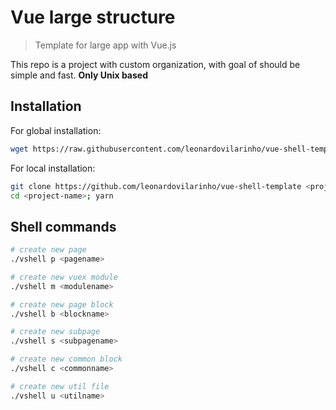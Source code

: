 # Vue large structure

> Template for large app with Vue.js

This repo is a project with custom organization, with goal of should be simple and fast.
**Only Unix based**

## Installation

For global installation:
```bash
wget https://raw.githubusercontent.com/leonardovilarinho/vue-shell-template/master/vshell --no-cache; chmod +x vshell; sudo mv vshell /usr/local/bin/vshell
```

For local installation:
```bash
git clone https://github.com/leonardovilarinho/vue-shell-template <project-name>
cd <project-name>; yarn
```

## Shell commands
```bash
# create new page
./vshell p <pagename>

# create new vuex module
./vshell m <modulename>

# create new page block
./vshell b <blockname>

# create new subpage
./vshell s <subpagename>

# create new common block
./vshell c <commonname>

# create new util file
./vshell u <utilname>
```